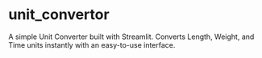 # unit_convertor
A simple Unit Converter built with Streamlit. Converts Length, Weight, and Time units instantly with an easy-to-use interface.
